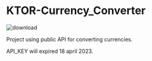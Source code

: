 # KTOR-Currency_Converter

![download](https://user-images.githubusercontent.com/29164777/232244883-f8ad6999-a8de-471d-bade-4800fc5f8b85.svg)

Project using public API for converting currencies.

API_KEY will expired 18 april 2023.
